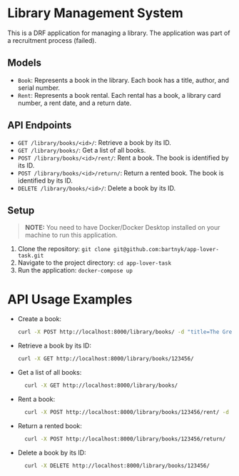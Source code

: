 # Library Management System

This is a DRF application for managing a library.
The application was part of a recruitment process (failed).

## Models

- `Book`: Represents a book in the library. Each book has a title, author, and serial number.
- `Rent`: Represents a book rental. Each rental has a book, a library card number, a rent date, and a return date.

## API Endpoints

- `GET /library/books/<id>/`: Retrieve a book by its ID.
- `GET /library/books/`: Get a list of all books.
- `POST /library/books/<id>/rent/`: Rent a book. The book is identified by its ID.
- `POST /library/books/<id>/return/`: Return a rented book. The book is identified by its ID.
- `DELETE /library/books/<id>/`: Delete a book by its ID.

## Setup

> **NOTE:** You need to have Docker/Docker Desktop installed on your machine to run this application.

1. Clone the repository: `git clone git@github.com:bartnyk/app-lover-task.git`
2. Navigate to the project directory: `cd app-lover-task`
3. Run the application: `docker-compose up`

# API Usage Examples

- Create a book:

  ```bash
  curl -X POST http://localhost:8000/library/books/ -d "title=The Great Gatsby" -d "author=F. Scott Fitzgerald" -d "serial_number=123456"
  ```

- Retrieve a book by its ID:

  ```bash
  curl -X GET http://localhost:8000/library/books/123456/
  ```

- Get a list of all books:

  ```bash
    curl -X GET http://localhost:8000/library/books/
  ```

- Rent a book:

  ```bash
    curl -X POST http://localhost:8000/library/books/123456/rent/ -d "library_card_number=123456"
  ```

- Return a rented book:

  ```bash
    curl -X POST http://localhost:8000/library/books/123456/return/
  ```

- Delete a book by its ID:

  ```bash
    curl -X DELETE http://localhost:8000/library/books/123456/
  ```
